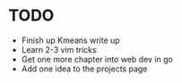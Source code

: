 # TODO

* Finish up Kmeans write up
* Learn 2-3 vim tricks
* Get one more chapter into web dev in go
* Add one idea to the projects page
